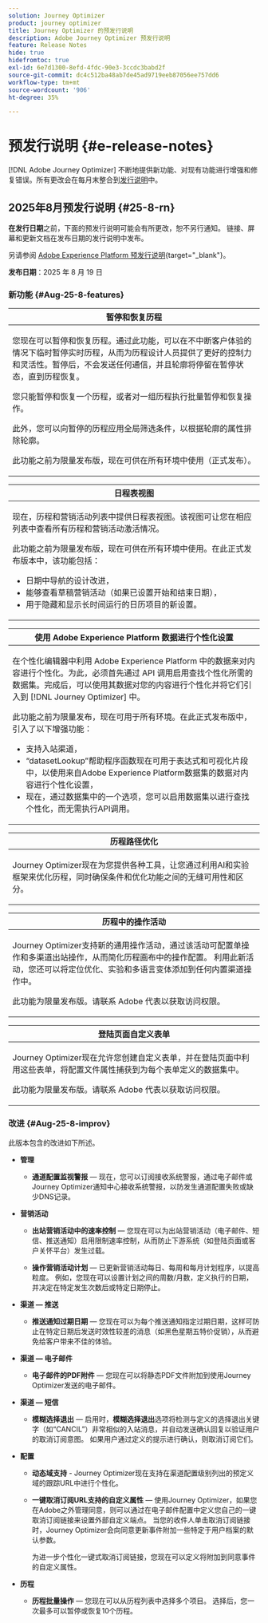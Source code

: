 ```yaml
---
solution: Journey Optimizer
product: journey optimizer
title: Journey Optimizer 的预发行说明
description: Adobe Journey Optimizer 预发行说明
feature: Release Notes
hide: true
hidefromtoc: true
exl-id: 6e7d1300-8efd-4fdc-90e3-3ccdc3babd2f
source-git-commit: dc4c512ba48ab7de45ad9719eeb87056ee757dd6
workflow-type: tm+mt
source-wordcount: '906'
ht-degree: 35%

---
```


# 预发行说明 {#e-release-notes}

[!DNL Adobe Journey Optimizer] 不断地提供新功能、对现有功能进行增强和修复错误。所有更改会在每月末整合到[发行说明](release-notes.md)中。


## 2025年8月预发行说明 {#25-8-rn}

**在发行日期**&#x200B;之前，下面的预发行说明可能会有所更改，恕不另行通知。 链接、屏幕和更新文档在发布日期的发行说明中发布。

另请参阅 [Adobe Experience Platform 预发行说明](https://experienceleague.adobe.com/zh-hans/docs/experience-platform/release-notes/pre-release-notes){target="_blank"}。

**发布日期**：2025 年 8 月 19 日


### 新功能 {#Aug-25-8-features}

<table>
<thead>
<tr>
<th><strong>暂停和恢复历程</strong><br/></th>
</tr>
</thead>
<tbody>
<tr>
<td>
<p>您现在可以暂停和恢复历程。通过此功能，可以在不中断客户体验的情况下临时暂停实时历程，从而为历程设计人员提供了更好的控制力和灵活性。暂停后，不会发送任何通信，并且轮廓将停留在暂停状态，直到历程恢复。</p>
<p>您只能暂停和恢复一个历程，或者对一组历程执行批量暂停和恢复操作。</p>
<p>此外，您可以向暂停的历程应用全局筛选条件，以根据轮廓的属性排除轮廓。</p>
<p><!--img src="assets/do-not-localize/PauseResume.gif"/>--></p>
<p>此功能之前为限量发布版，现在可供在所有环境中使用（正式发布）。</p>
<p><!--For more information, refer to the <a href="../building-journeys/journey-pause.md">detailed documentation</a>--></p>
</td>
</tr>
</tbody>
</table>

<table>
<thead>
<tr>
<th><strong>日程表视图</strong><br/></th>
</tr>
</thead>
<tbody>
<tr>
<td>
<p>现在，历程和营销活动列表中提供日程表视图。该视图可让您在相应列表中查看所有历程和营销活动激活情况。</p>
<p>此功能之前为限量发布版，现在可供在所有环境中使用。在此正式发布版本中，该功能包括：</p>
<ul>
<li>日期中导航的设计改进，</li>
<li>能够查看草稿营销活动（如果已设置开始和结束日期），</li>
<li>用于隐藏和显示长时间运行的日历项目的新设置。</li>
</ul>
<p><!--img src="assets/do-not-localize/calendar.gif"/>--></p>
<p><!--For more information, refer to the <a href="../building-journeys/journey-ui.md#journeys-calendar">detailed documentation</a>--></p>
</td>
</tr>
</tbody>
</table>

<!--table>
<thead>
<tr>
<th><strong>Dark mode in the Email Designer</strong><br/></th>
</tr>
</thead>
<tbody>
<tr>
<td>
<p>The Journey Optimizer Email Designer now offers the ability to switch to dark mode view, where you can additionally define specific custom settings that will display only for recipients reading their emails in dark mode.</p>
<p>Note the following:</p>
<ul>
<li>The dark mode final rendering may vary and depends on the recipient's email client.</li>
<li>Not all email clients support custom dark mode. Moreover, some email clients only apply their own default dark mode for all emails that are received. In both cases, the custom settings that you defined in the Email Designer cannot be rendered.</li>
</ul>
<P>This capability is currently in beta version and only available to beta customers. To join the beta program, contact your Adobe representative.</p>
<p><img src="assets/do-not-localize/dark-mode.gif"/></p>
<p>For more information, refer to the <a href="../email/dark-mode.md">detailed documentation</a></p>
</td>
</tr>
</tbody>
</table-->

<table>
<thead>
<tr>
<th><strong>使用 Adobe Experience Platform 数据进行个性化设置</strong><br/></th>
</tr>
</thead>
<tbody>
<tr>
<td>
<p>在个性化编辑器中利用 Adobe Experience Platform 中的数据来对内容进行个性化。为此，必须首先通过 API 调用启用查找个性化所需的数据集。完成后，可以使用其数据对您的内容进行个性化并将它们引入到 [!DNL Journey Optimizer] 中。</p>
<p>此功能之前为限量发布，现在可用于所有环境。在此正式发布版中，引入了以下增强功能：</p>
<ul>
<li>支持入站渠道，</li>
<li>“datasetLookup”帮助程序函数现在可用于表达式和可视化片段中，以使用来自Adobe Experience Platform数据集的数据对内容进行个性化设置，</li>
<li>现在，通过数据集中的一个选项，您可以启用数据集以进行查找个性化，而无需执行API调用。</li>
</ul>
<p><!--img src="assets/do-not-localize/FILE.gif"/>--></p>
<p><!--For more information, refer to the <a href="../FILE.md">detailed documentation</a>--></p>
</td>
</tr>
</tbody>
</table>

<!--table>
<thead>
<tr>
<th><strong>Use Decisioning in email channel</strong><br/></th>
</tr>
</thead>
<tbody>
<tr>
<td>
<p>You can now add Decision policies into email journeys and campaigns. Decision policies are containers for your offers that leverage the Decisioning engine to dynamically return the best content to deliver for each audience member.</p>
<p>Previously released in Limited Availability, this capability is now available to all environments (General Availability).</p>
<p><img src="assets/do-not-localize/FILE.gif"/></p>
<p><For more information, refer to the <a href="../FILE.md">detailed documentation</a></p>
</td>
</tr>
</tbody>
</table-->

<table>
<thead>
<tr>
<th><strong>历程路径优化</strong><br/></th>
</tr>
</thead>
<tbody>
<tr>
<td>
<p>Journey Optimizer现在为您提供各种工具，让您通过利用AI和实验框架来优化历程，同时确保条件和优化功能之间的无缝可用性和区分。</p>
<p><!--img src="assets/do-not-localize/FILE.gif"/>--></p>
<p><!--For more information, refer to the <a href="../FILE.md">detailed documentation</a>--></p>
</td>
</tr>
</tbody>
</table>

<table>
<thead>
<tr>
<th><strong>历程中的操作活动</strong><br/></th>
</tr>
</thead>
<tbody>
<tr>
<td>
<p>Journey Optimizer支持新的通用操作活动，通过该活动可配置单操作和多渠道出站操作，从而简化历程画布中的操作配置。 利用此新活动，您还可以将定位优化、实验和多语言变体添加到任何内置渠道操作中。</p>
<p>此功能为限量发布版。请联系 Adobe 代表以获取访问权限。</p>
<p><!--img src="assets/do-not-localize/FILE.gif"/>--></p>
<p><!--For more information, refer to the <a href="../FILE.md">detailed documentation</a>--></p>
</td>
</tr>
</tbody>
</table>

<table>
<thead>
<tr>
<th><strong>登陆页面自定义表单</strong><br/></th>
</tr>
</thead>
<tbody>
<tr>
<td>
<p>Journey Optimizer现在允许您创建自定义表单，并在登陆页面中利用这些表单，将配置文件属性捕获到为每个表单定义的数据集中。</p>
<p>此功能为限量发布版。请联系 Adobe 代表以获取访问权限。</p>
<p><!--This capability is currently in beta version and only available to beta customers. To join the beta program, contact your Adobe representative.--></p>
<p><!--img src="assets/do-not-localize/FILE.gif"/>--></p>
<p><!--For more information, refer to the <a href="../FILE.md">detailed documentation</a>--></p>
</td>
</tr>
</tbody>
</table>


### 改进 {#Aug-25-8-improv}

此版本包含的改进如下所述。

* **管理**

   * **通道配置监视警报** — 现在，您可以订阅接收系统警报，通过电子邮件或Journey Optimizer通知中心接收系统警报，以防发生通道配置失败或缺少DNS记录。

* **营销活动**

   * **出站营销活动中的速率控制** — 您现在可以为出站营销活动（电子邮件、短信、推送通知）启用限制速率控制，从而防止下游系统（如登陆页面或客户关怀平台）发生过载。

   * **操作营销活动计划** — 已更新营销活动每日、每周和每月计划程序，以提高粒度。 例如，您现在可以设置计划之间的周数/月数，定义执行的日期，并决定在特定发生次数后或特定日期停止。

* **渠道 — 推送**

   * **推送通知过期日期** — 您现在可以为每个推送通知指定过期日期，这样可防止在特定日期后发送时效性较差的消息（如黑色星期五特价促销），从而避免给客户带来不佳的体验。

* **渠道 — 电子邮件**

   * **电子邮件的PDF附件** — 您现在可以将静态PDF文件附加到使用Journey Optimizer发送的电子邮件。

* **渠道 — 短信**

   * **模糊选择退出** — 启用时，**模糊选择退出**&#x200B;选项将检测与定义的选择退出关键字（如“CANCIL”）非常相似的入站消息，并自动发送确认回复以验证用户的取消订阅意图。 如果用户通过定义的提示进行确认，则取消订阅它们。

* **配置**

   * **动态域支持** - Journey Optimizer现在支持在渠道配置级别列出的预定义域的跟踪URL中进行个性化。

   * **一键取消订阅URL支持的自定义属性** — 使用Journey Optimizer，如果您在Adobe之外管理同意，则可以通过在电子邮件配置中定义您自己的一键取消订阅链接来设置外部自定义端点。 当您的收件人单击取消订阅链接时，Journey Optimizer会向同意更新事件附加一些特定于用户档案的默认参数。

     为进一步个性化一键式取消订阅链接，您现在可以定义将附加到同意事件的自定义属性。

* **历程**

   * **历程批量操作** — 您现在可以从历程列表中选择多个项目。 选择后，您一次最多可以暂停或恢复10个历程。
